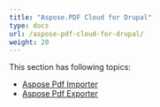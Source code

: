 ```yaml
---
title: "Aspose.PDF Cloud for Drupal"
type: docs
url: /aspose-pdf-cloud-for-drupal/
weight: 20
---
```


This section has following topics:

- [Aspose Pdf Importer](/aspose-pdf-importer-html/)
- [Aspose Pdf Exporter](/aspose-pdf-exporter-html/)
